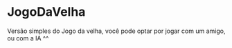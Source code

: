 # JogoDaVelha
Versão simples do Jogo da velha, você pode optar por jogar com um amigo, ou com a IA ^^
